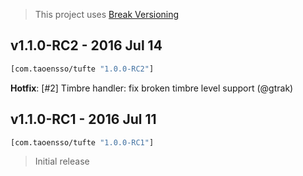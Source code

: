 > This project uses [Break Versioning](https://github.com/ptaoussanis/encore/blob/master/BREAK-VERSIONING.md)

## v1.1.0-RC2 - 2016 Jul 14

```clojure
[com.taoensso/tufte "1.0.0-RC2"]
```

**Hotfix**: [#2] Timbre handler: fix broken timbre level support (@gtrak)

## v1.1.0-RC1 - 2016 Jul 11

```clojure
[com.taoensso/tufte "1.0.0-RC1"]
```

> Initial release
